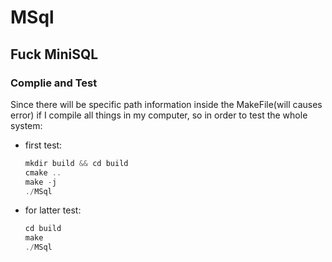 # MSql

## Fuck MiniSQL

### Complie and Test
Since there will be specific path information inside the MakeFile(will causes error) if I compile all things in my computer, so in order to test the whole system:
+ first test:
  ```c++
  mkdir build && cd build
  cmake ..
  make -j
  ./MSql
+ for latter test:
  ```c++
  cd build
  make
  ./MSql
